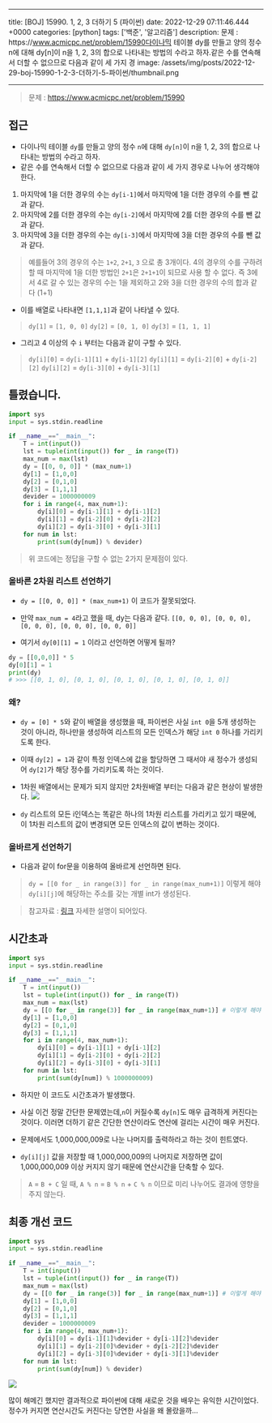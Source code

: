 

---
title: [BOJ] 15990. 1, 2, 3 더하기 5 (파이썬)
date: 2022-12-29 07:11:46.444 +0000
categories: [python]
tags: ['백준', '알고리즘']
description: 문제 : https&#x3A;//www.acmicpc.net/problem/15990다이나믹 테이블 dy를 만들고 양의 정수 n에 대해 dy\[n]이 n을 1, 2, 3의 합으로 나타내는 방법의 수라고 하자.같은 수를 연속해서 더할 수 없으므로 다음과 같이 세 가지 경
image: /assets/img/posts/2022-12-29-boj-15990-1-2-3-더하기-5-파이썬/thumbnail.png

---

> 문제 : https://www.acmicpc.net/problem/15990

## 접근

- 다이나믹 테이블 `dy`를 만들고 양의 정수 `n`에 대해 `dy[n]`이 n을 1, 2, 3의 합으로 나타내는 방법의 수라고 하자.
- 같은 수를 연속해서 더할 수 없으므로 다음과 같이 세 가지 경우로 나누어 생각해야한다.
1. 마지막에 1을 더한 경우의 수는 `dy[i-1]`에서 마지막에 1을 더한 경우의 수를 뺀 값과 같다.
2. 마지막에 2를 더한 경우의 수는 `dy[i-2]`에서 마지막에 2를 더한 경우의 수를 뺀 값과 같다.
3. 마지막에 3을 더한 경우의 수는 `dy[i-3]`에서 마지막에 3을 더한 경우의 수를 뺀 값과 같다.

> 예를들어 3의 경우의 수는 `1+2`, `2+1`, `3` 으로 총 3개이다.
> 4의 경우의 수를 구하려 할 때 마지막에 1을 더한 방법인 `2+1`은 `2+1+1`이 되므로 사용 할 수 없다.
> 즉 3에서 4로 갈 수 있는 경우의 수는 1을 제외하고 2와 3을 더한 경우의 수의 합과 같다 (1+1)
>

- 이를 배열로 나타내면 `[1,1,1]`과 같이 나타낼 수 있다.

> `dy[1]` = `[1, 0, 0]`
> `dy[2]` = `[0, 1, 0]`
> `dy[3]` = `[1, 1, 1]`

- 그리고 4 이상의 수 `i` 부터는 다음과 같이 구할 수 있다.

> `dy[i][0]` = `dy[i-1][1]` + `dy[i-1][2]`
> `dy[i][1]` = `dy[i-2][0]` + `dy[i-2][2]`
> `dy[i][2]` = `dy[i-3][0]` + `dy[i-3][1]`


## 틀렸습니다.

```python
import sys
input = sys.stdin.readline

if __name__=="__main__":
    T = int(input())
    lst = tuple(int(input()) for _ in range(T))
    max_num = max(lst)
    dy = [[0, 0, 0]] * (max_num+1)
    dy[1] = [1,0,0]
    dy[2] = [0,1,0]
    dy[3] = [1,1,1]
    devider = 1000000009
    for i in range(4, max_num+1):
        dy[i][0] = dy[i-1][1] + dy[i-1][2]
        dy[i][1] = dy[i-2][0] + dy[i-2][2]
        dy[i][2] = dy[i-3][0] + dy[i-3][1]
    for num in lst:
        print(sum(dy[num]) % devider) 
```

> 위 코드에는 정답을 구할 수 없는 2가지 문제점이 있다.

### 올바른 2차원 리스트 선언하기

- `dy = [[0, 0, 0]] * (max_num+1)` 이 코드가 잘못되었다.

- 만약 `max_num = 4`라고 했을 때, dy는 다음과 같다.
`[[0, 0, 0], [0, 0, 0], [0, 0, 0], [0, 0, 0], [0, 0, 0]]`

- 여기서 `dy[0][1] = 1` 이라고 선언하면 어떻게 될까?

```python
dy = [[0,0,0]] * 5
dy[0][1] = 1
print(dy)
# >>> [[0, 1, 0], [0, 1, 0], [0, 1, 0], [0, 1, 0], [0, 1, 0]]
```

### 왜?

- `dy = [0] * 5`와 같이 배열을 생성했을 때, 파이썬은 사실 `int 0`을 5개 생성하는 것이 아니라, 하나만을 생성하여 리스트의 모든 인덱스가 해당 `int 0` 하나를 가리키도록 한다.

- 이때 `dy[2] = 1`과 같이 특정 인덱스에 값을 할당하면 그 때서야 새 정수가 생성되어 `dy[2]`가 해당 정수를 가리키도록 하는 것이다.

- 1차원 배열에서는 문제가 되지 않지만 2차원배열 부터는 다음과 같은 현상이 발생한다.
![](/assets/img/posts/2022-12-29-boj-15990-1-2-3-더하기-5-파이썬/img0.png)

- `dy` 리스트의 모든 i인덱스는 똑같은 하나의 1차원 리스트를 가리키고 있기 때문에, 이 1차원 리스트의 값이 변경되면 모든 인덱스의 값이 변하는 것이다.

### 올바르게 선언하기

- 다음과 같이 for문을 이용하여 올바르게 선언하면 된다.

> `dy = [[0 for _ in range(3)] for _ in range(max_num+1)]`
> 이렇게 해야 `dy[i][j]`에 해당하는 주소를 갖는 개별 int가 생성된다.

> 참고자료 : [링크](https://www.geeksforgeeks.org/python-using-2d-arrays-lists-the-right-way/)
> 자세한 설명이 되어있다.

## 시간초과

```python
import sys
input = sys.stdin.readline

if __name__=="__main__":
    T = int(input())
    lst = tuple(int(input()) for _ in range(T))
    max_num = max(lst)
    dy = [[0 for _ in range(3)] for _ in range(max_num+1)] # 이렇게 해야 list의 요소를 하나씩 바꿀 수 있다.
    dy[1] = [1,0,0]
    dy[2] = [0,1,0]
    dy[3] = [1,1,1]
    for i in range(4, max_num+1):
        dy[i][0] = dy[i-1][1] + dy[i-1][2]
        dy[i][1] = dy[i-2][0] + dy[i-2][2]
        dy[i][2] = dy[i-3][0] + dy[i-3][1]
    for num in lst:
        print(sum(dy[num]) % 1000000009) 
```

- 하지만 이 코드도 시간초과가 발생했다.

- 사실 이건 정말 간단한 문제였는데,`n`이 커질수록 `dy[n]`도 매우 급격하게 커진다는 것이다. 이러면 더하기 같은 간단한 연산이라도 연산에 걸리는 시간이 매우 커진다.

- 문제에서도 1,000,000,009로 나눈 나머지를 출력하라고 하는 것이 힌트였다.

- `dy[i][j]` 값을 저장할 때 1,000,000,009의 나머지로 저장하면 값이 1,000,000,009 이상 커지지 않기 때문에 연산시간을 단축할 수 있다.

> `A` = `B + C` 일 때, `A % n` = `B % n` + `C % n` 이므로 미리 나누어도 결과에 영향을 주지 않는다.

## 최종 개선 코드

```python
import sys
input = sys.stdin.readline

if __name__=="__main__":
    T = int(input())
    lst = tuple(int(input()) for _ in range(T))
    max_num = max(lst)
    dy = [[0 for _ in range(3)] for _ in range(max_num+1)] # 이렇게 해야 list의 요소를 하나씩 바꿀 수 있다.
    dy[1] = [1,0,0]
    dy[2] = [0,1,0]
    dy[3] = [1,1,1]
    devider = 1000000009
    for i in range(4, max_num+1):
        dy[i][0] = dy[i-1][1]%devider + dy[i-1][2]%devider
        dy[i][1] = dy[i-2][0]%devider + dy[i-2][2]%devider
        dy[i][2] = dy[i-3][0]%devider + dy[i-3][1]%devider
    for num in lst:
        print(sum(dy[num]) % devider) 
```

![](/assets/img/posts/2022-12-29-boj-15990-1-2-3-더하기-5-파이썬/img1.png)


많이 해메긴 했지만 결과적으로 파이썬에 대해 새로운 것을 배우는 유익한 시간이었다.
정수가 커지면 연산시간도 커진다는 당연한 사실을 왜 몰랐을까...

        